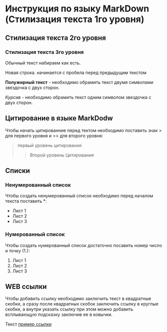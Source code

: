 # Инструкция по языку MarkDown (Стилизация текста 1го уровня)

## Стилизация текста 2го уровня

### Стилизация текста 3го уровня

Обычный текст набираем как есть.

Новая строка. начинается с пробела перед предыдущим текстом

**Полужирный текст** - необходимо обрамить текст двумя символами звездочка с двух сторон.

*Курсив* - необходимо обрамить текст одним символом звездочка с двух сторон.

## Цитирование в языке MarkDodw
Чтобы начать цитированние перед тектом необходимо поставить знак > для первого уровня и >> для второго уровня:
> первый уровень цитирования
>> Второй уровень Цитирования
## Списки
### Ненумерованный список
Чтобы создать ненумерованный список необходимо перед началом текста поставить *:
* Лист 1
* Лист 2
* Лист 3
### Нумерованный список
Чтобы создать нумерованный список достаточно посавить номер число и точку (1.):
1. Лист 1
2. Лист 2
2. Лист 3

## WEB ссылки
Чтобы добавить ссылку необходимо заключить текст в квадратные скобки, а сразу после квадратных скобок заключить ссылку в круглые скобки, а внутри указать ссылку при этом можно добавить всплывающую подсказку заключив ее в ковычки.

Текст [пример ссылки](http.example.com "Всплывающая подсказка")